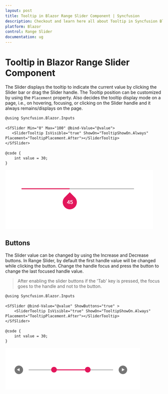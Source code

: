 ```yaml
---
layout: post
title: Tooltip in Blazor Range Slider Component | Syncfusion
description: Checkout and learn here all about Tooltip in Syncfusion Blazor Range Slider component and much more.
platform: Blazor
control: Range Slider
documentation: ug
---
```


# Tooltip in Blazor Range Slider Component

The Slider displays the tooltip to indicate the current value by clicking the Slider bar or drag
the Slider handle. The Tooltip position can be customized by using the `Placement` property. Also decides the tooltip display mode on a page, i.e., on hovering, focusing, or clicking on the Slider handle and it always remains/displays on the page.

```cshtml
@using Syncfusion.Blazor.Inputs

<SfSlider Min="0" Max="100" @bind-Value="@value">
   <SliderTooltip IsVisible="true" ShowOn="TooltipShowOn.Always" Placement="TooltipPlacement.After"></SliderTooltip>
</SfSlider>

@code {
    int value = 30;
}
```

![Blazor - Slider - Tooltip](images/slider-tooltip.png)

## Buttons

The Slider value can be changed by using the Increase and Decrease buttons. In Range Slider, by
default the first handle value will be changed while clicking the button. Change the handle focus and
press the button to change the last focused handle value.

> After enabling the slider buttons if the 'Tab' key is pressed, the focus goes to the handle
and not to the button.

```cshtml
@using Syncfusion.Blazor.Inputs

<SfSlider @bind-Value="@value" ShowButtons="true" >
    <SliderTooltip IsVisible="true" ShowOn="TooltipShowOn.Always" Placement="TooltipPlacement.After"></SliderTooltip>
</SfSlider>

@code {
    int value = 30;
}
```

![Blazor - Slider - Buttons](images/slider-buttons.png)